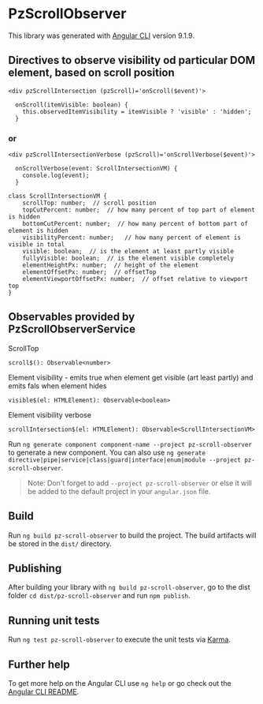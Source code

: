 # PzScrollObserver

This library was generated with [Angular CLI](https://github.com/angular/angular-cli) version 9.1.9.


## Directives to observe visibility od particular DOM element, based on scroll position

```
<div pzScrollIntersection (pzScroll)='onScroll($event)'>
```
```
  onScroll(itemVisible: boolean) {
    this.observedItemVisibility = itemVisible ? 'visible' : 'hidden';
  }
```

### or

```
<div pzScrollIntersectionVerbose (pzScroll)='onScrollVerbose($event)'>
```

```
  onScrollVerbose(event: ScrollIntersectionVM) {
    console.log(event);
  }
```

```
class ScrollIntersectionVM {
    scrollTop: number;  // scroll position
    topCutPercent: number;  // how many percent of top part of element is hidden
    bottomCutPercent: number;  // how many percent of bottom part of element is hidden
    visibilityPercent: number;   // how many percent of element is visible in total
    visible: boolean;  // is the element at least partly visible
    fullyVisible: boolean;  // is the element visible completely
    elementHeightPx: number;  // height of the element
    elementOffsetPx: number;  // offsetTop
    elementViewportOffsetPx: number;  // offset relative to viewport top
}
```

## Observables provided by PzScrollObserverService

ScrollTop

```
scroll$(): Observable<number>
```

Element visibility - emits true when element get visible (art least partly) and emits fals when element hides

```
visible$(el: HTMLElement): Observable<boolean>
```

Element visibility verbose

```
scrollIntersection$(el: HTMLElement): Observable<ScrollIntersectionVM>
```


Run `ng generate component component-name --project pz-scroll-observer` to generate a new component. You can also use `ng generate directive|pipe|service|class|guard|interface|enum|module --project pz-scroll-observer`.
> Note: Don't forget to add `--project pz-scroll-observer` or else it will be added to the default project in your `angular.json` file. 

## Build

Run `ng build pz-scroll-observer` to build the project. The build artifacts will be stored in the `dist/` directory.

## Publishing

After building your library with `ng build pz-scroll-observer`, go to the dist folder `cd dist/pz-scroll-observer` and run `npm publish`.

## Running unit tests

Run `ng test pz-scroll-observer` to execute the unit tests via [Karma](https://karma-runner.github.io).

## Further help

To get more help on the Angular CLI use `ng help` or go check out the [Angular CLI README](https://github.com/angular/angular-cli/blob/master/README.md).
